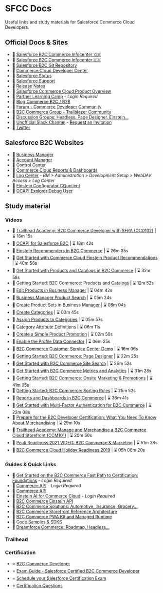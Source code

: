 # SFCC Docs
Useful links and study materials for Salesforce Commerce Cloud Developers.

## Official Docs & Sites

- :pushpin: [Salesforce B2C Commerce Infocenter :uk:](https://documentation.b2c.commercecloud.salesforce.com/DOC1/index.jsp)
- :pushpin: [Salesforce B2C Commerce Infocenter :es:](https://documentation-pt.b2c.commercecloud.salesforce.com/DOC1/index.jsp)
- :pushpin: [Salesforce B2C Git Repository](https://github.com/SalesforceCommerceCloud/)
- :pushpin: [Commerce Cloud Developer Center](https://developer.salesforce.com/developer-centers/commerce-cloud)
- :pushpin: [Salesforce Status](https://status.salesforce.com/)
- :pushpin: [Salesforce Support](https://help.salesforce.com/s/support)
- :pushpin: [Release Notes](https://help.salesforce.com/s/articleView?id=sf.b2c_rn_release_notes.htm&type=5)
- :pushpin: [Salesforce Commerce Cloud Product Overview](https://www.salesforce.com/products/commerce-cloud/overview/)
- :pushpin: [Partner Learning Camp](https://partnerlearningcamp.salesforce.com/) - _Login Required_
- :pushpin: [Blog Commerce B2C / B2B](https://www.salesforce.com/blog/category/commerce/)
- :pushpin: [Forum - Commerce Developer Community](https://developer.commercecloud.com/s/group/0F93k000000UOtS/commerce-developer-community)
- :pushpin: [B2C Commerce Group - Trailblazer Community](https://trailhead.salesforce.com/es-MX/trailblazer-community/groups/0F93A000000DGi3)
- :pushpin: [Discussion Groups: Headless, Page Designer, Einstein...](https://developer.commercecloud.com/s/discussion-groups)
- :pushpin: [Unofficial Slack Channel](https://sfcc-unofficial.slack.com/) - [Request an Invitation](https://docs.google.com/forms/d/e/1FAIpQLSdy875PlJuib35naCkr3-Frn2qtaSuuRgYezRSb2uBYkhXt7g/viewform)
- :pushpin: [Twitter](https://twitter.com/commercecloud)
## Salesforce B2C Websites

- :link: [Business Manager](https://development-eu01-xxxxxxxx.demandware.net/on/demandware.store/Sites-Site/default/ViewApplication-DisplayWelcomePage)
- :link: [Account Manager](https://account.demandware.com/)
- :link: [Control Center](https://controlcenter.commercecloud.salesforce.com/)
- :link: [Commerce Cloud Reports &amp; Dashboards](https://ccac.analytics.demandware.com/)
- :link: [Log Center](https://logcenter-XXXXXXX-hippo.demandware.net/logcenter/dashboard) - _BM > Administration > Development Setup > WebDAV Access > Log Center_
- :link: [Einstein Configurator CQuotient](https://configurator.cquotient.com/)
- :link: [OCAPI Explorer Debug User](https://api-explorer.commercecloud.salesforce.com/)

## Study material
### Videos
- :movie_camera: [Trailhead Academy: B2C Commerce Developer with SFRA (CCD102)](https://trailhead.salesforce.com/live/videos/a2r3k000001vD36/trailhead-academy-b2c-commerce-developer-with-sfra-ccd102/?lang=es-MX) | :hourglass: 16m 15s
- :movie_camera: [OCAPI for Salesforce B2C](https://trailhead.salesforce.com/live/videos/a2r3k000001n2gY/ocapi-for-salesforce-b2c?lang=es-MX) | :hourglass: 18m 42s
- :movie_camera: [Einstein Recommenders in B2C Commerce](https://trailhead.salesforce.com/live/videos/a2r3k000001n2dt/einstein-recommenders-in-b2c-commerce?lang=es-MX) | :hourglass: 26m 35s
- :movie_camera: [Get Started with Commerce Cloud Einstein Product Recommendations](https://www.youtube.com/watch?v=lEi2HC20KBc) | :hourglass: 40m 56s
- :movie_camera: [Get Started with Products and Catalogs in B2C Commerce](https://www.youtube.com/watch?v=qY54sz5o-k8) | :hourglass: 32m 58s
- :movie_camera: [Getting Started: B2C Commerce: Products and Catalogs](https://cs.salesforce.com/events/7013y000002Qpw6AAC ) | :hourglass: 12m 52s
- :movie_camera: [Edit Products in Business Manager](https://salesforce.vidyard.com/watch/rp2CaeTpEBrFSJtGewNdvq) | :hourglass: 04m 42s
- :movie_camera: [Business Manager Product Search](https://salesforce.vidyard.com/watch/HG1wjfW21B3ndeXWEhaXr1) | :hourglass: 05m 24s
- :movie_camera: [Create Product Sets in Business Manager](https://salesforce.vidyard.com/watch/j6QuGsBcU5JexVz1DJNBsy) | :hourglass: 06m 04s
- :movie_camera: [Create Categories](https://salesforce.vidyard.com/watch/omV8yp86buLXP2Agqgntbx) | :hourglass: 03m 45s
- :movie_camera: [Assign Products to Categories](https://salesforce.vidyard.com/watch/T3Kz2nnd5Kt743QMURWe8G) | :hourglass: 05m 57s
- :movie_camera: [Category Attribute Definitions](https://salesforce.vidyard.com/watch/DJ1eUfNqtppDcXVd25nc4h?) | :hourglass: 06m 11s
- :movie_camera: [Create a Simple Product Promotion](https://salesforce.vidyard.com/watch/N4XVoJukM87Pymre4juHTm) | :hourglass: 02m 50s
- :movie_camera: [Enable the Profile Data Connector](https://salesforce.vidyard.com/watch/XDsjgXmfLD9VnrMNn182KJ) | :hourglass: 06m 25s
- :movie_camera: [B2C Commerce Customer Service Center Demo](https://salesforce.vidyard.com/watch/uCnxfNfMXHMEJMjFC52wpa?) | :hourglass: 16m 06s
- :movie_camera: [Getting Started: B2C Commerce: Page Designer](https://cs.salesforce.com/events/7013y000002UmDyAAK) | :hourglass: 22m 25s
- :movie_camera: [Get Started with B2C Commerce Site Search](https://youtube.com/watch?v=JWDKfawNgc4) | :hourglass: 36m 52s
- :movie_camera: [Get Started with B2C Commerce Metrics and Analytics](https://youtube.com/watch?v=o7g0x-c0vJI) | :hourglass: 31m 28s
- :movie_camera: [Getting Started: B2C Commerce: Onsite Marketing & Promotions](https://cs.salesforce.com/events/7013y000002QpwGAAS) | :hourglass: 41m 05s
- :movie_camera: [Getting Started: B2C Commerce: Sorting Rules](https://cs.salesforce.com/events/7013y000002Qq03AAC) | :hourglass: 25m 52s
- :movie_camera: [Reports and Dashboards in B2C Commerce](https://trailhead.salesforce.com/live/videos/a2r3k000001n2dy/reports-and-dashboards-in-b2c-commerce/?lang=es-MX) | :hourglass: 36m 41s
- :movie_camera: [Get Started with Multi-Factor Authentication for B2C Commerce](https://www.youtube.com/watch?v=xKZ9lMnTbSs ) | :hourglass: 22m 08s
- :movie_camera: [Prepare for the B2C Developer Certification: What You Need To Know About Merchandising](https://trailhead.salesforce.com/live/videos/a2r3k000001n2l4/prepare-for-the-b2c-developer-certification-what-you-need-to-know-about-merchandising/?lang=es-MX) | :hourglass: 29m 10s
- :movie_camera: [Trailhead Academy: Manage and Merchandise a B2C Commerce Cloud Storefront (CCM101)](https://trailhead.salesforce.com/live/videos/a2r3k000001vD3B/trailhead-academy-manage-and-merchandise-a-b2c-commerce-cloud-storefront-ccm101/?lang=es-MX) | :hourglass: 20m 50s
- :movie_camera: [Peak Readiness 2021 VIDEO: B2C Commerce & Marketing](https://cs.salesforce.com/events/7013y000001zJNtAAM) | :hourglass: 51m 28s
- :movie_camera: [B2C Commerce Cloud Holiday Readiness 2019](https://cs.salesforce.com/events/7013y000002NfrmAAC) | :hourglass: 05h 06m 20s

### Guides & Quick Links

- :bookmark_tabs: [Get Started on the B2C Commerce Fast Path to Certification: Foundations](https://partnerlearningcamp.salesforce.com/s/browse-catalog?plc__recordId=Q9SKXlfKd1bH22VdHH62qwQNWQoeVRsS0nY%2B2ZQGLezsdMaa37mtN%2BmIcWkhkhrq) - _Login Required_
- :bookmark_tabs: [Commerce API](https://partnerlearningcamp.salesforce.com/s/browse-catalog?plc__recordId=qwK9jd38RPP2ZS62z8vGy8s3dUVBnFd0R%2BovPFeg4yzWXjaCE9mV6go9jEMQ52Le) - _Login Required_
- :bookmark_tabs: [Commerce API](https://developer.salesforce.com/docs/commerce/commerce-api/overview)
- :bookmark_tabs: [Einstein AI for Commerce Cloud](https://partnerlearningcamp.salesforce.com/s/browse-catalog?plc__recordId=8oFTPEzS%2FlfOGWbgmXfC1JiaErhsTnFwlMdnd0fa%2BKM5xUk9hELyRfbxpQbTnelP) - _Login Required_
- :bookmark_tabs: [B2C Commerce Einstein API](https://developer.salesforce.com/docs/commerce/einstein-api/overview)
- :bookmark_tabs: [B2C Commerce Solutions: Automotive, Insurance, Grocery...](https://developer.salesforce.com/docs/commerce/commerce-solutions/guide/solutions-landing-overview.html)
- :bookmark_tabs: [B2C Commerce Storefront Reference Architecture](https://developer.salesforce.com/docs/commerce/sfra/overview)
- :bookmark_tabs: [B2C Commerce PWA Kit and Managed Runtime](https://developer.salesforce.com/docs/commerce/pwa-kit-managed-runtime/guide)
- :bookmark_tabs: [Code Samples & SDKS](https://developer.salesforce.com/code-samples-and-sdks?page=1&service=commerce%20cloud&type=sample&type=sdk%2Ftool)
- :bookmark_tabs: [Dreamforce Commerce: Roadmap, Headless...](https://www.salesforce.com/plus/experience/Dreamforce_2021/series/Commerce)

### Trailhead


### Certification
- :star: [B2C Commerce Developer](https://trailhead.salesforce.com/es-MX/credentials/b2ccommercedeveloper)
- :star: [Exam Guide - Salesforce Certified B2C Commerce Developer](https://trailhead.salesforce.com/help?article=Salesforce-Certified-B2C-Commerce-Developer-Exam-Guide)
- :star: [Schedule your Salesforce Certification Exam](https://www.webassessor.com/salesforce)
- :star: [Certification Questions](https://www.certification-questions.com/salesforce-dumps/certified-b2c-commerce-developer.html)
